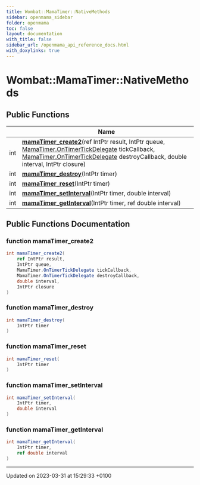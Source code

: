 ```yaml
---
title: Wombat::MamaTimer::NativeMethods
sidebar: openmama_sidebar
folder: openmama
toc: false
layout: documentation
with_title: false
sidebar_url: /openmama_api_reference_docs.html
with_doxylinks: true
---
```


# Wombat::MamaTimer::NativeMethods





## Public Functions

|                | Name           |
| -------------- | -------------- |
| int | **[mamaTimer_create2](structWombat_1_1MamaTimer_1_1NativeMethods.html#function-mamatimer-create2)**(ref IntPtr result, IntPtr queue, [MamaTimer.OnTimerTickDelegate](classWombat_1_1MamaTimer.html#function-ontimertickdelegate) tickCallback, [MamaTimer.OnTimerTickDelegate](classWombat_1_1MamaTimer.html#function-ontimertickdelegate) destroyCallback, double interval, IntPtr closure) |
| int | **[mamaTimer_destroy](structWombat_1_1MamaTimer_1_1NativeMethods.html#function-mamatimer-destroy)**(IntPtr timer) |
| int | **[mamaTimer_reset](structWombat_1_1MamaTimer_1_1NativeMethods.html#function-mamatimer-reset)**(IntPtr timer) |
| int | **[mamaTimer_setInterval](structWombat_1_1MamaTimer_1_1NativeMethods.html#function-mamatimer-setinterval)**(IntPtr timer, double interval) |
| int | **[mamaTimer_getInterval](structWombat_1_1MamaTimer_1_1NativeMethods.html#function-mamatimer-getinterval)**(IntPtr timer, ref double interval) |

## Public Functions Documentation

### function mamaTimer_create2

```csharp
int mamaTimer_create2(
    ref IntPtr result,
    IntPtr queue,
    MamaTimer.OnTimerTickDelegate tickCallback,
    MamaTimer.OnTimerTickDelegate destroyCallback,
    double interval,
    IntPtr closure
)
```


### function mamaTimer_destroy

```csharp
int mamaTimer_destroy(
    IntPtr timer
)
```


### function mamaTimer_reset

```csharp
int mamaTimer_reset(
    IntPtr timer
)
```


### function mamaTimer_setInterval

```csharp
int mamaTimer_setInterval(
    IntPtr timer,
    double interval
)
```


### function mamaTimer_getInterval

```csharp
int mamaTimer_getInterval(
    IntPtr timer,
    ref double interval
)
```


-------------------------------

Updated on 2023-03-31 at 15:29:33 +0100